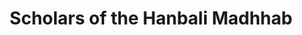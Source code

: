 ---
title: "Scholars of the Hanbali Madhhab"
description: "A visual representation of the lineage and relationships between key scholars in the Hanbali madhhab."
link: "/madhhab-chart.svg" 
pubDate: 2024-10-02
---